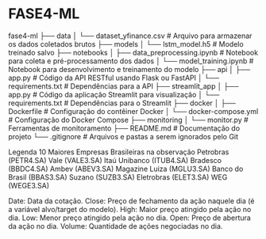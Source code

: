 # FASE4-ML
fase4-ml
├── data
│   └── dataset_yfinance.csv  # Arquivo para armazenar os dados coletados brutos 
├── models
│   └── lstm_model.h5  # Modelo treinado salvo
├── notebooks
│   ├── data_preprocessing.ipynb  # Notebook para coleta e pré-processamento dos dados
│   └── model_training.ipynb  # Notebook para desenvolvimento e treinamento do modelo
├── api
│   ├── app.py  # Código da API RESTful usando Flask ou FastAPI
│   └── requirements.txt  # Dependências para a API
├── streamlit_app
│   ├── app.py  # Código da aplicação Streamlit para visualização
│   └── requirements.txt  # Dependências para o Streamlit
├── docker
│   ├── Dockerfile  # Configuração do contêiner Docker
│   └── docker-compose.yml  # Configuração do Docker Compose
├── monitoring
│   └── monitor.py  # Ferramentas de monitoramento
├── README.md  # Documentação do projeto
└── .gitignore  # Arquivos e pastas a serem ignorados pelo Git





Legenda
10 Maiores Empresas Brasileiras na observação
Petrobras (PETR4.SA)
Vale (VALE3.SA)
Itaú Unibanco (ITUB4.SA)
Bradesco (BBDC4.SA)
Ambev (ABEV3.SA)
Magazine Luiza (MGLU3.SA)
Banco do Brasil (BBAS3.SA)
Suzano (SUZB3.SA)
Eletrobras (ELET3.SA)
WEG (WEGE3.SA)



Date: Data da cotação.
Close: Preço de fechamento da ação naquele dia (é a variável alvo/target do modelo).
High: Maior preço atingido pela ação no dia.
Low: Menor preço atingido pela ação no dia.
Open: Preço de abertura da ação no dia.
Volume: Quantidade de ações negociadas no dia.